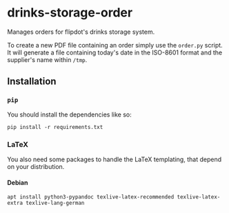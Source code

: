 # drinks-storage-order

Manages orders for flipdot's drinks storage system.

To create a new PDF file containing an order simply use the `order.py` script. It will generate a file containing today's date in the ISO-8601 format and the supplier's name within `/tmp`.

## Installation

### `pip`

You should install the dependencies like so:
```
pip install -r requirements.txt
```

### LaTeX

You also need some packages to handle the LaTeX templating, that depend on your distribution.

#### Debian

```
apt install python3-pypandoc texlive-latex-recommended texlive-latex-extra texlive-lang-german
```
